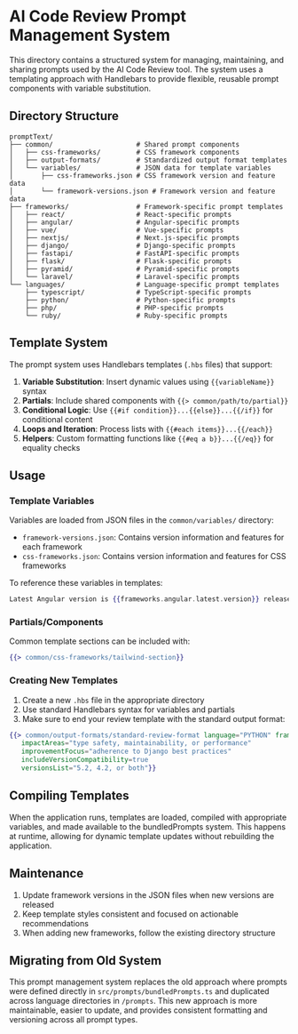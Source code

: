 # AI Code Review Prompt Management System

This directory contains a structured system for managing, maintaining, and sharing prompts used by the AI Code Review tool. The system uses a templating approach with Handlebars to provide flexible, reusable prompt components with variable substitution.

## Directory Structure

```
promptText/
├── common/                     # Shared prompt components
│   ├── css-frameworks/         # CSS framework components
│   ├── output-formats/         # Standardized output format templates
│   └── variables/              # JSON data for template variables
│       ├── css-frameworks.json # CSS framework version and feature data
│       └── framework-versions.json # Framework version and feature data
├── frameworks/                 # Framework-specific prompt templates
│   ├── react/                  # React-specific prompts
│   ├── angular/                # Angular-specific prompts
│   ├── vue/                    # Vue-specific prompts
│   ├── nextjs/                 # Next.js-specific prompts
│   ├── django/                 # Django-specific prompts
│   ├── fastapi/                # FastAPI-specific prompts
│   ├── flask/                  # Flask-specific prompts
│   ├── pyramid/                # Pyramid-specific prompts
│   └── laravel/                # Laravel-specific prompts
└── languages/                  # Language-specific prompt templates
    ├── typescript/             # TypeScript-specific prompts
    ├── python/                 # Python-specific prompts
    ├── php/                    # PHP-specific prompts
    └── ruby/                   # Ruby-specific prompts
```

## Template System

The prompt system uses Handlebars templates (`.hbs` files) that support:

1. **Variable Substitution**: Insert dynamic values using `{{variableName}}` syntax
2. **Partials**: Include shared components with `{{> common/path/to/partial}}`
3. **Conditional Logic**: Use `{{#if condition}}...{{else}}...{{/if}}` for conditional content
4. **Loops and Iteration**: Process lists with `{{#each items}}...{{/each}}`
5. **Helpers**: Custom formatting functions like `{{#eq a b}}...{{/eq}}` for equality checks

## Usage

### Template Variables

Variables are loaded from JSON files in the `common/variables/` directory:

- `framework-versions.json`: Contains version information and features for each framework
- `css-frameworks.json`: Contains version information and features for CSS frameworks

To reference these variables in templates:

```handlebars
Latest Angular version is {{frameworks.angular.latest.version}} released in {{frameworks.angular.latest.releaseDate}}
```

### Partials/Components

Common template sections can be included with:

```handlebars
{{> common/css-frameworks/tailwind-section}}
```

### Creating New Templates

1. Create a new `.hbs` file in the appropriate directory
2. Use standard Handlebars syntax for variables and partials
3. Make sure to end your review template with the standard output format:

```handlebars
{{> common/output-formats/standard-review-format language="PYTHON" framework="DJANGO" 
   impactAreas="type safety, maintainability, or performance" 
   improvementFocus="adherence to Django best practices" 
   includeVersionCompatibility=true 
   versionsList="5.2, 4.2, or both"}}
```

## Compiling Templates

When the application runs, templates are loaded, compiled with appropriate variables, and made available to the bundledPrompts system. This happens at runtime, allowing for dynamic template updates without rebuilding the application.

## Maintenance

1. Update framework versions in the JSON files when new versions are released
2. Keep template styles consistent and focused on actionable recommendations
3. When adding new frameworks, follow the existing directory structure

## Migrating from Old System

This prompt management system replaces the old approach where prompts were defined directly in `src/prompts/bundledPrompts.ts` and duplicated across language directories in `/prompts`. This new approach is more maintainable, easier to update, and provides consistent formatting and versioning across all prompt types.
